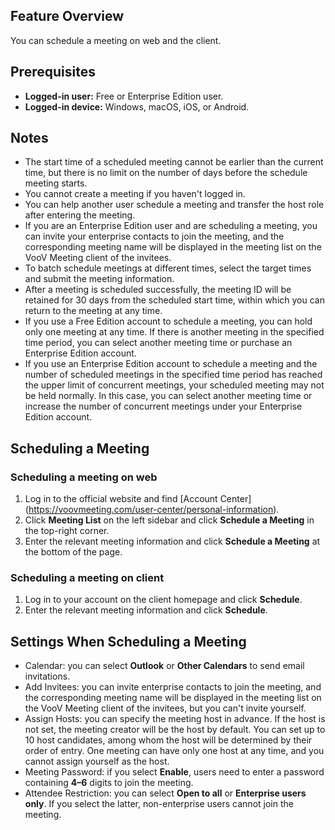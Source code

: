 ## Feature Overview
You can schedule a meeting on web and the client.

## Prerequisites
- **Logged-in user:** Free or Enterprise Edition user.
- **Logged-in device:** Windows, macOS, iOS, or Android.


## Notes
- The start time of a scheduled meeting cannot be earlier than the current time, but there is no limit on the number of days before the schedule meeting starts.
- You cannot create a meeting if you haven't logged in.
- You can help another user schedule a meeting and transfer the host role after entering the meeting.
- If you are an Enterprise Edition user and are scheduling a meeting, you can invite your enterprise contacts to join the meeting, and the corresponding meeting name will be displayed in the meeting list on the VooV Meeting client of the invitees.
- To batch schedule meetings at different times, select the target times and submit the meeting information.
- After a meeting is scheduled successfully, the meeting ID will be retained for 30 days from the scheduled start time, within which you can return to the meeting at any time.
- If you use a Free Edition account to schedule a meeting, you can hold only one meeting at any time. If there is another meeting in the specified time period, you can select another meeting time or purchase an Enterprise Edition account.
- If you use an Enterprise Edition account to schedule a meeting and the number of scheduled meetings in the specified time period has reached the upper limit of concurrent meetings, your scheduled meeting may not be held normally. In this case, you can select another meeting time or increase the number of concurrent meetings under your Enterprise Edition account.

## Scheduling a Meeting
### Scheduling a meeting on web
1. Log in to the official website and find [Account Center] (https://voovmeeting.com/user-center/personal-information).
2. Click **Meeting List** on the left sidebar and click **Schedule a Meeting** in the top-right corner.
3. Enter the relevant meeting information and click **Schedule a Meeting** at the bottom of the page.

### Scheduling a meeting on client
1. Log in to your account on the client homepage and click **Schedule**.
2. Enter the relevant meeting information and click **Schedule**.

## Settings When Scheduling a Meeting
- Calendar: you can select **Outlook** or **Other Calendars** to send email invitations.
- Add Invitees: you can invite enterprise contacts to join the meeting, and the corresponding meeting name will be displayed in the meeting list on the VooV Meeting client of the invitees, but you can't invite yourself.
- Assign Hosts: you can specify the meeting host in advance. If the host is not set, the meeting creator will be the host by default. You can set up to 10 host candidates, among whom the host will be determined by their order of entry. One meeting can have only one host at any time, and you cannot assign yourself as the host.
- Meeting Password: if you select **Enable**, users need to enter a password containing **4–6** digits to join the meeting.
- Attendee Restriction: you can select **Open to all** or **Enterprise users only**. If you select the latter, non-enterprise users cannot join the meeting.
